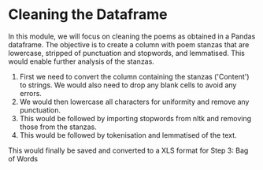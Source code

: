 # Cleaning the Dataframe

In this module, we will focus on cleaning the poems as obtained in a Pandas dataframe. The objective is to create a column with poem stanzas
that are lowercase, stripped of punctuation and stopwords, and lemmatised. This would enable further analysis of the stanzas.

1. First we need to convert the column containing the stanzas ('Content') to strings. We would also need to drop any blank cells to avoid any errors. 
2. We would then lowercase all characters for uniformity and remove any punctuation. 
3. This would be followed by importing stopwords from nltk and removing those from the stanzas.
4. This would be followed by tokenisation and lemmatised of the text. 

This would finally be saved and converted to a XLS format for Step 3: Bag of Words
